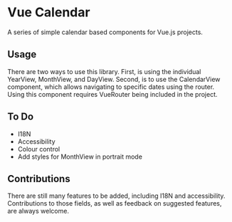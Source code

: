 # Vue Calendar

A series of simple calendar based components for Vue.js projects.

## Usage

There are two ways to use this library. First, is using the individual YearView, MonthView, and DayView. Second, is to use the CalendarView component, which allows navigating to specific dates using the router. Using this component requires VueRouter being included in the project.

## To Do

* I18N
* Accessibility
* Colour control
* Add styles for MonthView in portrait mode

## Contributions

There are still many features to be added, including I18N and accessibility. Contributions to those fields, as well as feedback on suggested features, are always welcome.
